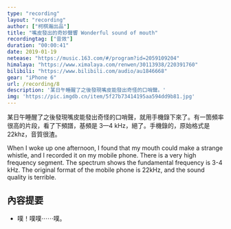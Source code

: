 ```yaml
---
type: "recording"
layout: "recording"
author: ["柯棋瀚出品"]
title: "嘴皮發出的奇妙聲響 Wonderful sound of mouth"
recordingtag: ["音效"]
duration: "00:00:41"
date: 2019-01-19
netease: "https://music.163.com/#/program?id=2059109204"
himalaya: "https://www.ximalaya.com/renwen/30113938/220391760"
bilibili: "https://www.bilibili.com/audio/au1846668"
gear: "iPhone 6"
url: /recording/8
description: '某日午睡醒了之後發現嘴皮能發出奇怪的口哨聲。'
img: 'https://pic.imgdb.cn/item/5f27b73414195aa594dd9b81.jpg'
---
```


某日午睡醒了之後發現嘴皮能發出奇怪的口哨聲，就用手機錄下來了。有一箇頻率很高的片段，看了下頻譜，基頻是 3—4 kHz，絕了。手機錄的，原始格式是 22khz，音質很渣。

When I woke up one afternoon, I found that my mouth could make a strange whistle, and I recorded it on my mobile phone. There is a very high frequency segment. The spectrum shows the fundamental frequency is 3-4 kHz. The original format of the mobile phone is 22kHz, and the sound quality is terrible.

## 內容提要

- 噗！噗噗⋯⋯噗。

